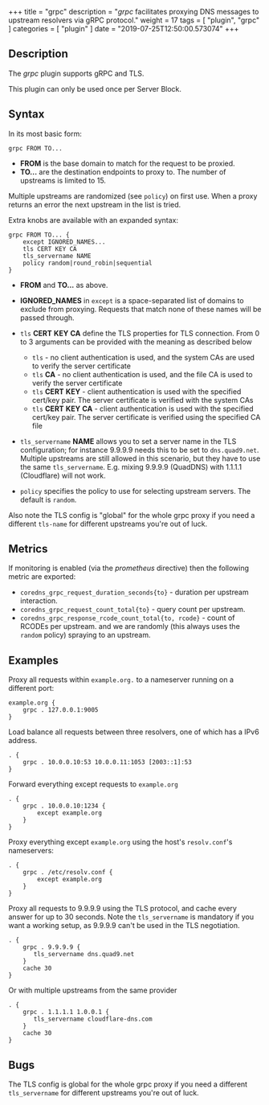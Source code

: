 +++
title = "grpc"
description = "*grpc* facilitates proxying DNS messages to upstream resolvers via gRPC protocol."
weight = 17
tags = [ "plugin", "grpc" ]
categories = [ "plugin" ]
date = "2019-07-25T12:50:00.573074"
+++

## Description

The *grpc* plugin supports gRPC and TLS.

This plugin can only be used once per Server Block.

## Syntax

In its most basic form:

~~~
grpc FROM TO...
~~~

* **FROM** is the base domain to match for the request to be proxied.
* **TO...** are the destination endpoints to proxy to. The number of upstreams is
  limited to 15.

Multiple upstreams are randomized (see `policy`) on first use. When a proxy returns an error
the next upstream in the list is tried.

Extra knobs are available with an expanded syntax:

~~~
grpc FROM TO... {
    except IGNORED_NAMES...
    tls CERT KEY CA
    tls_servername NAME
    policy random|round_robin|sequential
}
~~~

* **FROM** and **TO...** as above.
* **IGNORED_NAMES** in `except` is a space-separated list of domains to exclude from proxying.
  Requests that match none of these names will be passed through.
* `tls` **CERT** **KEY** **CA** define the TLS properties for TLS connection. From 0 to 3 arguments can be
  provided with the meaning as described below

  * `tls` - no client authentication is used, and the system CAs are used to verify the server certificate
  * `tls` **CA** - no client authentication is used, and the file CA is used to verify the server certificate
  * `tls` **CERT** **KEY** - client authentication is used with the specified cert/key pair.
    The server certificate is verified with the system CAs
  * `tls` **CERT** **KEY**  **CA** - client authentication is used with the specified cert/key pair.
    The server certificate is verified using the specified CA file

* `tls_servername` **NAME** allows you to set a server name in the TLS configuration; for instance 9.9.9.9
  needs this to be set to `dns.quad9.net`. Multiple upstreams are still allowed in this scenario,
  but they have to use the same `tls_servername`. E.g. mixing 9.9.9.9 (QuadDNS) with 1.1.1.1
  (Cloudflare) will not work.
* `policy` specifies the policy to use for selecting upstream servers. The default is `random`.

Also note the TLS config is "global" for the whole grpc proxy if you need a different
`tls-name` for different upstreams you're out of luck.

## Metrics

If monitoring is enabled (via the *prometheus* directive) then the following metric are exported:

* `coredns_grpc_request_duration_seconds{to}` - duration per upstream interaction.
* `coredns_grpc_request_count_total{to}` - query count per upstream.
* `coredns_grpc_response_rcode_count_total{to, rcode}` - count of RCODEs per upstream.
  and we are randomly (this always uses the `random` policy) spraying to an upstream.

## Examples

Proxy all requests within `example.org.` to a nameserver running on a different port:

~~~ corefile
example.org {
    grpc . 127.0.0.1:9005
}
~~~

Load balance all requests between three resolvers, one of which has a IPv6 address.

~~~ corefile
. {
    grpc . 10.0.0.10:53 10.0.0.11:1053 [2003::1]:53
}
~~~

Forward everything except requests to `example.org`

~~~ corefile
. {
    grpc . 10.0.0.10:1234 {
        except example.org
    }
}
~~~

Proxy everything except `example.org` using the host's `resolv.conf`'s nameservers:

~~~ corefile
. {
    grpc . /etc/resolv.conf {
        except example.org
    }
}
~~~

Proxy all requests to 9.9.9.9 using the TLS protocol, and cache every answer for up to 30
seconds. Note the `tls_servername` is mandatory if you want a working setup, as 9.9.9.9 can't be
used in the TLS negotiation.

~~~ corefile
. {
    grpc . 9.9.9.9 {
       tls_servername dns.quad9.net
    }
    cache 30
}
~~~

Or with multiple upstreams from the same provider

~~~ corefile
. {
    grpc . 1.1.1.1 1.0.0.1 {
       tls_servername cloudflare-dns.com
    }
    cache 30
}
~~~

## Bugs

The TLS config is global for the whole grpc proxy if you need a different `tls_servername` for
different upstreams you're out of luck.
